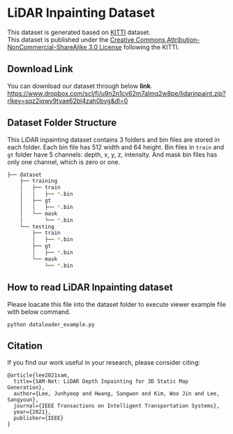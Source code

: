 # LiDAR Inpainting Dataset
This dataset is generated based on <a href="http://www.cvlibs.net/datasets/kitti/index.php" target="_blank">KITTI</a> dataset.  
This dataset is published under the <a href="https://creativecommons.org/licenses/by-nc-sa/3.0/" target="_blank">Creative Commons Attribution-NonCommercial-ShareAlike 3.0 License</a> following the KITTI.


## Download Link
You can download our dataset through below **link**.
https://www.dropbox.com/scl/fi/u9n2n1cv62m7almq2w8pe/lidarinpaint.zip?rlkey=sqz2iqwv9tvae62bl4zah0bvg&dl=0


## Dataset Folder Structure
This LiDAR inpainting dataset contains 3 folders and bin files are stored in each folder.
Each bin file has 512 width and 64 height.
Bin files in ```train``` and ```gt``` folder have 5 channels: depth, x, y, z, intensity.
And mask bin files has only one channel, which is zero or one.

```bash
├── dataset
    ├── training
    │   ├── train
    │   │   ├── *.bin
    │   ├── gt
    │   │   ├── *.bin
    │   └── mask
    │       └── *.bin
    └── testing
        ├── train
        │   ├── *.bin
        ├── gt
        │   ├── *.bin
        └── mask
            └── *.bin
```


## How to read LiDAR Inpainting dataset
Please loacate this file into the dataset folder to execute viewer example file with below command.
```
python dataloader_example.py
```


## Citation
If you find our work useful in your research, please consider citing:

```
@article{lee2021sam,
  title={SAM-Net: LiDAR Depth Inpainting for 3D Static Map Generation},
  author={Lee, Junhyeop and Hwang, Sangwon and Kim, Woo Jin and Lee, Sangyoun},
  journal={IEEE Transactions on Intelligent Transportation Systems},
  year={2021},
  publisher={IEEE}
}
```

